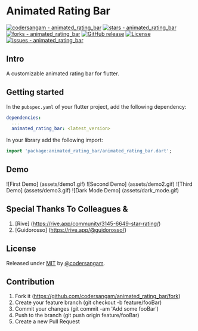 # Animated Rating Bar
[![codersangam - animated_rating_bar](https://img.shields.io/static/v1?label=codersangam&message=animated_rating_bar&color=green&logo=github)](https://github.com/codersangam/animated_rating_bar "Go to GitHub repo")
[![stars - animated_rating_bar](https://img.shields.io/github/stars/codersangam/animated_rating_bar?style=social)](https://github.com/codersangam/animated_rating_bar)
[![forks - animated_rating_bar](https://img.shields.io/github/forks/codersangam/animated_rating_bar?style=social)](https://github.com/codersangam/animated_rating_bar)
[![GitHub release](https://img.shields.io/github/release/codersangam/animated_rating_bar?include_prereleases=&sort=semver&color=purple)](https://github.com/codersangam/animated_rating_bar/releases/)
[![License](https://img.shields.io/badge/License-MIT-purple)](#license)
[![issues - animated_rating_bar](https://img.shields.io/github/issues/codersangam/animated_rating_bar)](https://github.com/codersangam/animated_rating_bar/issues)

## Intro
A customizable animated rating bar for flutter.
## Getting started

In the `pubspec.yaml` of your flutter project, add the following dependency:

```yaml
dependencies:
  ...
  animated_rating_bar: <latest_version>
```

In your library add the following import:

```dart
import 'package:animated_rating_bar/animated_rating_bar.dart';
```

## Demo
![First Demo] (assets/demo1.gif)
![Second Demo] (assets/demo2.gif)
![Third Demo] (assets/demo3.gif)
![Dark Mode Demo] (assets/dark_mode.gif)

## Special Thanks To Colleagues & 
1. [Rive] (https://rive.app/community/3145-6649-star-rating/)
2. [Guidorosso] (https://rive.app/@guidorosso/)

## License

Released under [MIT](/LICENSE) by [@codersangam](https://github.com/codersangam).

## Contribution

1. Fork it (https://github.com/codersangam/animated_rating_bar/fork)
2. Create your feature branch (git checkout -b feature/fooBar)
3. Commit your changes (git commit -am 'Add some fooBar')
4. Push to the branch (git push origin feature/fooBar)
5. Create a new Pull Request
